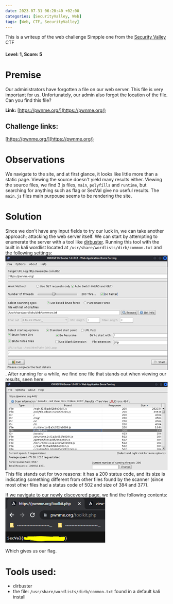 ```yaml
---
date: 2023-07-31 06:20:40 +02:00
categories: [SecurityValley, Web]
tags: [Web, CTF, SecurityValley]
---
```

This is a writeup of the web challenge Simpple one from the [Security Valley](https://ctf.securityvalley.org) CTF
#### Level: 1, Score: 5
# Premise
Our administrators have forgotten a file on our web server. This file is very important for us. Unfortunately, our admin also forgot the location of the file. Can you find this file?

**Link:** [https://pwnme.org/](https://pwnme.org/)
## Challenge links:
[https://pwnme.org/](https://pwnme.org/)
# Observations
We navigate to the site, and at first glance, it looks like little more than a static page. 
Viewing the source doesn't yield many results either.
Viewing the source files, we find 3 js files, `main`, `polyfills` and `runtime`, but searching for anything such as flag or SecVal give no useful results. 
The `main.js` files main purpouse seems to be rendering the site.
# Solution
Since we don't have any input fields to try our luck in, we can take another approach; attacking the web server itself.
We can start by attempting to enumerate the server with a tool like [dirbuster](https://www.kali.org/tools/dirbuster/).
Running this tool with the built in kali wordlist located at `/usr/share/wordlists/dirb/common.txt` and the following settings:
![Dirbuster Settings](/assets/images/dirb_simple_one.png).
After running for a while, we find one file that stands out when viewing our results, seen here:
![Dirbuster Results](/assets/images/dirb_2_simple_one.png)
This file stands out for two reasons: it has a 200 status code, and its size is indicating something different from other files found by the scanner (since most other files had a status code of 502 and size of 384 and 377).

If we navigate to our newly discovered page, we find the following contents:
![flag_page](/assets/images/page_simple_one.png)

Which gives us our flag.
# Tools used:
 - dirbuster
 - the file: `/usr/share/wordlists/dirb/common.txt` found in a default kali install
